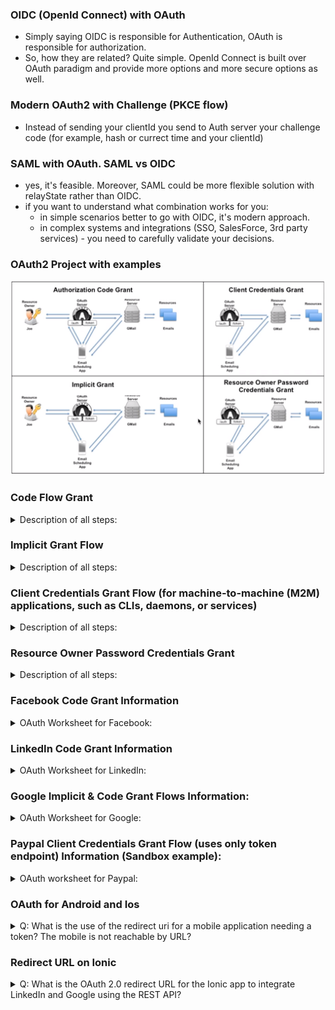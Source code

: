 ### OIDC (OpenId Connect) with OAuth
* Simply saying OIDC is responsible for Authentication, OAuth is responsible for authorization.  
* So, how they are related? Quite simple. OpenId Connect is built over OAuth paradigm and provide more options and more secure options as well.

### Modern OAuth2 with Challenge (PKCE flow)
* Instead of sending your clientId you send to Auth server your challenge code (for example, hash or currect time and your clientId)

### SAML with OAuth. SAML vs OIDC
* yes, it's feasible. Moreover, SAML could be more flexible solution with relayState rather than OIDC.
* if you want to understand what combination works for you:
  - in simple scenarios better to go with OIDC, it's modern approach.
  - in complex systems and integrations (SSO, SalesForce, 3rd party services) - you need to carefully validate your decisions.

### OAuth2 Project with examples

![OAuth2-workflows](readme-images/Oauth2-workflows.png)

### Code Flow Grant
<details>
<summary>Description of all steps: </summary>

Steps:
![OAuth2-code-grant](readme-images/Code-Grant-Steps.png)

####1: Get "code" from /auth endpoint scheme:
![OAuth2-code-flow-1](readme-images/Code-flow-1.png)
* **"state"** - part of application where we would like to move on.
* **"scope"** - part of information which we would like to take from resource server.
* **"redirect_url"** - http address where we will be redirected after the very last oauth response step by using HTTP 304 Redirect.

####2: Get Token from /token endpoint scheme:
![OAuth2-code-flow-2](readme-images/Code-flow-2.png)
* **"czZCaGRSa3F0MzpnWDFm"** is a string consists from "clientID" + ":" + "clientSecret" and base64 encoded.
* This is the CLIENT(3rd party app) credentials. They could be validated by Oauth server.
To get clientID and Secret you need to register device first.

####2: Interactions with the Resource Server:
![OAuth2-code-flow-3](readme-images/Code-flow-3.png)

####3: Get a new Access token:
![OAuth2-code-flow-refresh-access-token](readme-images/Code-flow-Refresh-access-token.png)
* We need to send a refresh token and get a new access token.
Pay attention on refresh token in response - refresh token was also changed as well as access token.
Next time we should send a new refresh token to get a new access token. Old refresh token - will be invalid.
* grant_type should be "refresh_token"

####4: Get a new Refresh token:
![OAuth2-code-flow-refresh-refresh-token](readme-images/Code-flow-Refresh-refresh-token.png)
* To get a new refresh token (after unauthorized response trying to take a new access token) we need to send
grant_type "refresh_token" and old token in "refresh_token" field. 

</details>

### Implicit Grant Flow

<details>
<summary>Description of all steps: </summary>
Scheme:

![OAuth2-implicit-flow](readme-images/Implicit-flow.png)
* Implicit flow doesn't require to use /token endpoint.
* It returns access token directly.

</details>

### Client Credentials Grant Flow (for machine-to-machine (M2M) applications, such as CLIs, daemons, or services)

<details>
<summary>Description of all steps: </summary>
Scheme:

![OAuth2-credentials-grant](readme-images/Credentials-Grant-flow.png)
* Credentials Grant flow doesn't require to use /auth endpoint
* Client and Owner is the same in this flow. Uses CliendID and ClientSecret to get access token
* Doesn't require a refresh token.
* Ease explanation could be found here
https://auth0.com/docs/flows/concepts/client-credentials
or here https://docs.microsoft.com/en-us/azure/active-directory/develop/v2-oauth2-client-creds-grant-flow.

</details>

### Resource Owner Password Credentials Grant

<details>
<summary>Description of all steps: </summary>

* Password anti-pattern
* FOR Trust relationship client or device / operating system / highly privileged app only
* Could be used in situations when Resource server and Official Client was produced by one organization: 
dropbox official mobile app and dropbox resource server.
* It obtains and uses username and password directly, but DOESN'T STORE IT (delete credentials immediately after getting token)

Pros and Cons: Client doesn't guarantee that it will delete username and password after obtaining tokens (access and refresh)

---

* The authorization server should take special care when enabling this grant type and only allow it when other flows are not viable.
* This grant type is suitable for clients capable of obtaining the resource owner’s credentials (username and password,
typically using an interactive form). 
* It is also used to migrate existing clients using direct authentication schemes
such as HTTP Basic or Digest authentication to OAuth by converting the stored credentials to an access token.

Scheme:
![OAuth2-resource-owner-password-credentials-grant](readme-images/Resource-Owner-Password-Credentials-Grant.png)
* Credentials Grant flow doesn't require to use /auth endpoint as same as Credentials Grant Flow.

</details>

### Facebook Code Grant Information
<details>
<summary>OAuth Worksheet for Facebook:</summary>

Documentation:

https://developers.facebook.com/docs/facebook-login/manually-build-a-login-flow/#login

Prerequisites:

Facebook Account
curl
---



Client Registration:
https://developers.facebook.com/

What you need:

**appId = clientId =**  - your client Id
**appSecret = clientSecret =**  - your password
**redirectURI** =  - url after getting token
**URLENCODE(redirectURI)** =  - urlencoded string for your redirection


your redirect URI needs to have a slash in the end!

---


Authorization Endpoint (Browser):

https://www.facebook.com/dialog/oauth?client_id=clientId&redirect_uri=URLENCODE(redirectURI)

What you need:

code =

---

Token Endpoint:

non-standard: it is a GET instead of a POST
curl -ik "https://graph.facebook.com/v2.4/oauth/access_token....URLENCODE(redirectURI)&client_id=clientId&client_secret=clientSecret&code=code"

What you need:

access_token =

---
Resource Access:

curl -H "Accept: application/json" -H "Authorization: Bearer access_token" "https://graph.facebook.com/me"

</details>

### LinkedIn Code Grant Information

<details>



<summary>OAuth Worksheet for LinkedIn: </summary>

Documentation

https://developer.linkedin.com/docs/oauth2
---
Prerequisites:

LinkedIn Account
curl

Client Registration

https://www.linkedin.com/developer/apps
---
What you need:

redirectURI =
URLENCODE(redirectURI) =
clientId =
clientSecret =

---



Authorization Endpoint (Browser)

https://www.linkedin.com/uas/oauth2/authorization?...clientId&redirect_uri=URLENCODE(redirectURI)

What you need:

code =
---


Token Endpoint:

curl -ik -X POST https://www.linkedin.com/uas/oauth2/accessToken -d grant_type=authorization_code -d code=code -d redirect_uri=URLENCODE(redirectURI) -d client_id=clientId -d client_secret=clientSecret

What you need:

access_token =
---


Resource Access:

curl https://api.linkedin.com/v1/people/~ -H "Authorization: Bearer access_token"

</details>

### Google Implicit & Code Grant Flows Information:

<details>
<summary>OAuth Worksheet for Google: </summary>

* Documentation:

https://developers.google.com/accounts/docs/OAuth2

https://developers.google.com/oauthplayground/

---
* Prerequisites:

Google Account
curl

* Registration:

https://console.developers.google.com

* What you need from registration:

redirectURI =
URLENCODE(redirectURI) =
clientId =
clientSecret =

---
* Authorization Endpoint (Browser):

https://accounts.google.com/o/oauth2/auth?redirect_uri=URLENCODE(redirectURI)&response_type=code&client_id=clientId&scope=https%3A%2F%2Fmail.google.com%2F&approval_prompt=force

* What you need:

code =

* Token Endpoint:

curl -X POST -H "content-type: application/x-www-form-urlencoded" -d "grant_type=authorization_code&code=code&redirect_uri=URLENCODE(redirectURI)&client_id=clientId&client_secret=clientSecret" "https://accounts.google.com/o/oauth2/token"

What you need:

access_token =


* Resource Access:

curl -H "Authorization: Bearer access_token" "https://www.googleapis.com/gmail/v1/users/eMailAddress/messages"

</details>

### Paypal Client Credentials Grant Flow (uses only token endpoint) Information (Sandbox example):

<details>

<summary>OAuth worksheet for Paypal:</summary>

* Documentation:

https://developer.paypal.com/docs/integration/direct/paypal-oauth2/

https://developer.paypal.com/docs/integration/direct/make-your-first-call/

also: playground: https://devtools-paypal.com/guide/pay_paypal

---
* Prerequisites:

Paypal Account

curl

---
* Client Registration:

https://developer.paypal.com/developer/applications/create

What you need from registration:

clientId =

clientSecret =

* Token Endpoint:

paypal uses client credentials
```
curl -ik https://api.sandbox.paypal.com/v1/oauth2/token \

-H "Accept: application/json" \

-H "Accept-Language: en_US" \

-u “clientId:clientSecret" \

-d "grant_type=client_credentials"
```

* What you need:

access_token =

Resource Access:
```
curl -v https://api.sandbox.paypal.com/v1/payments/payment \

-H 'Content-Type: application/json' \

-H 'Authorization: Bearer access_token' \

-d '{
"intent":"sale",

"redirect_urls":{

"return_url":"http://example.com/your_redirect_url.html",

"cancel_url":"http://example.com/your_cancel_url.html"

},

"payer":{

"payment_method":"paypal"

},

"transactions":[

{

"amount":{

"total":"7.47",

"currency":"USD"

}

}

]

}'
```

</details>


### OAuth for Android and Ios

<details>
<summary> Q: What is the use of the redirect uri for a mobile application needing a token? The mobile is not reachable by URL? </summary>


A: The redirect URI for mobile apps typically has a custom protocol.

An example of a redirect URI for mobile apps: myapp:///events/3/

* This URL is sent back in the location header to the web browser on the mobile including the HTTP status code 301 for redirect. The browser on the mobile now interprets the location header and resolves the address. MyApp needs to have a custom protocol handler installed on the device, so the browser redirects the request directly to the App on the same mobile device.

* If you want to get into detail on how to install custom protocol handlers on iOS or Android, read the following:

---
Android
---

For Android, refer to Intent Filter to Launch My Activity when custom URI is clicked.

You use an intent-filter:
```
<intent-filter>

  <action android:name="android.intent.action.VIEW" /> 

  <category android:name="android.intent.category.DEFAULT" /> 

  <category android:name="android.intent.category.BROWSABLE" /> 

  <data android:scheme="myapp" /> 

</intent-filter>
```


* This is attached to the Activity that you want launched. For example:
```
<activity android:name="com.MyCompany.MyApp.MainActivity" android:label="@string/app_name">

  <intent-filter>

      <action android:name="android.intent.action.MAIN" />

      <category android:name="android.intent.category.LAUNCHER" />

  </intent-filter>
  <intent-filter>
  
      <action android:name="android.intent.action.VIEW" />

      <category android:name="android.intent.category.DEFAULT" />

      <category android:name="android.intent.category.BROWSABLE" /> 
      
      <data android:scheme="myapp" android:host="com.MyCompany.MyApp" />

  </intent-filter>
</activity>
```

* Then, in your activity, if not running, the activity will be launched with the URI passed in the Intent.

Intent intent = getIntent();

Uri openUri = intent.getData();

If already running, onNewIntent() will be called in your activity, again with the URI in the intent.

* Lastly, if you instead want to handle the custom protocol in UIWebView's hosted within your native app, you can use:

myWebView.setWebViewClient(new WebViewClient()

```
{
 public Boolean shouldOverrideUrlLoading(WebView view, String url)
 {
  // inspect the url for your protocol
 }
});
```

---

iOS

---

* For iOS, define your URL scheme via Info.plist keys similar to:
```

<key>CFBundleURLTypes</key>
    <array>
        <dict>
            <key>CFBundleURLName</key>
            <string>com.yourcompany.myapp</string>
        </dict>

        <dict>
            <key>CFBundleURLSchemes</key>
            <array>
                <string>myapp</string>
            </array>
        </dict>
    </array>
```

* Then define a handler function to get called in your app delegate:

- (BOOL)application:(UIApplication *)application openURL:(NSURL *)url sourceApplication:(NSString *)sourceApplication annotation:(id)annotation

```{
 // parse and validate the URL
}
```

* If you want to handle the custom protocol in UIWebViews hosted within your native app, you can use the UIWebViewDelegate method:

- (BOOL)webView:(UIWebView *)webView shouldStartLoadWithRequest:(NSURLRequest *)request navigationType:(UIWebViewNavigationType)navigationType

```
{
 NSURL *urlPath = [request URL];
 if (navigationType == UIWebViewNavigationTypeLinkClicked)
 {
    // inspect the [URL scheme], validate
    if ([[urlPath scheme] hasPrefix:@"myapp"]) 
    {
      ...
    }
  }
}
}
```

* For WKWebView (iOS8+), you can instead use a WKNavigationDelegate and this method:

- (void)webView:(WKWebView *)webView decidePolicyForNavigationAction:(WKNavigationAction *)navigationAction decisionHandler:(void (^)(WKNavigationActionPolicy))decisionHandler
```
{
 NSURL *urlPath = navigationAction.request.URL;  
 if (navigationAction.navigationType == WKNavigationTypeLinkActivated)
 {
   // inspect the [URL scheme], validate
   if ([[urlPath scheme] hasPrefix:@"myapp"])
   {
    // ... handle the request
    decisionHandler(WKNavigationActionPolicyCancel);
    return;
   }
 }

 //Pass back to the decision handler
 decisionHandler(WKNavigationActionPolicyAllow);
}
```

</details>

### Redirect URL on Ionic

<details>
<summary>Q: What is the OAuth 2.0 redirect URL for the Ionic app to integrate LinkedIn and Google using the REST API?</summary>

A:
* Short answer:

You define the redirect URI yourself, as a custom deeplink URL for your own app. It can have a customer scheme or it can
 be a specific URL. An example of a redirect URI for mobile apps: myapp:///events/3/

* Longer answer:

How does the redirect work?

* This URL is sent back in the location header to the web browser on the mobile including the HTTP status code 301 for 
redirect. The browser on the mobile now interprets the location header and resolves the address. MyApp needs to have a
custom protocol handler installed on the device, so the browser redirects the request directly to the App on the same
mobile device.

---
* How do I define a custom deeplink URL in Ionic?

1. Deeplinking as a concept has evolved heavily over the last few years, with mobile devices going from supporting custom 
URL schemes (like instagram://) to now opening native apps in response to navigation to URLs (like amazon.com).
 Additionally, OS’s now support powerful ways to index and search data inside of native apps.

2. To help Ionic developers deeplink more easily, we are excited to announce a new, official way to deeplink into both
Ionic 1 and Ionic 2 apps (and non-ionic Cordova apps): the Ionic Deeplinks Plugin along with Ionic Native1.3.0.
Let’s take a look at how it works:


---
* Choosing a Deeplink

1. The first thing we need to do is figure out what kind of deeplink we want our app to respond to. Let’s say we run a Hat
Shop and we have a website version of our store where we display our many fancy Hats. A URL to one of those Hats might
look like https://myapp.com/events.

2. We can actually launch our app when someone navigates to this URL on Android or iOS and display the app version of
the Hat product page. Additionally, let’s say we want to enable a custom URL scheme of the form myapp://events.

Now that we have our URL scheme, website, and deeplinking path decided, let’s install the Deeplinks Plugin.


---
* Installing Ionic Deeplinks

1. The Ionic Deeplinks plugin requires some variables in order to get set up properly:

cordova plugin add ionic-plugin-deeplinks --variable URL_SCHEME=myapp --variable DEEPLINK_SCHEME=https --variable DEEPLINK_HOST=myapp.com

2. In the install command, we provide the custom URL scheme we want to handle (myapp), the host domain we will respond to
(myapp.com) and the host protocol we will listen for, which 99% of the time will be httpsas it’s required on iOS and Android.

* We’re almost ready to handle deeplinks, we just need to configure Universal Links on iOS and App Links on Android 6.0
so our app can open when navigating to ionic-hats.com.

---
* Configuring Universal Links (iOS) and App Links (Android)

1. To configure iOS and Android, we need to enable Universal Links for iOS, and App Links for Android (6.0+). This process
 is primarily done on the server side of your website. You’ll publish a specific json file for iOS and one for Android,
  ensure your site is using HTTPS, and then configure your app to open in response to links to that domain.


---
* For Android, it pretty much just works from the plugin install above.

1. However, for iOS, you’ll then enable the domain in the Associated Domains section of your entitlements, with the form
applinks:yourdomain.com.

</details>
